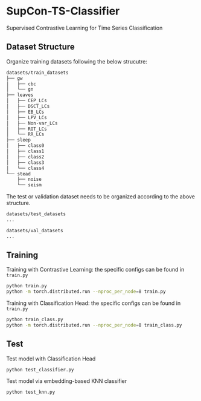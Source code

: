 # SupCon-TS-Classifier
Supervised Contrastive Learning for Time Series Classification

## Dataset Structure

Organize training datasets following the below strucutre:

```bash
datasets/train_datasets
├── gw
│   ├── cbc
│   └── gn
├── leaves
│   ├── CEP_LCs 
│   ├── DSCT_LCs
│   ├── EB_LCs
│   ├── LPV_LCs
│   ├── Non-var_LCs
│   ├── ROT_LCs
│   └── RR_LCs
├── sleep
│   ├── class0
│   ├── class1
│   ├── class2
│   ├── class3
│   └── class4
└── stead
    ├── noise
    └── seism
```

The test or validation dataset needs to be organized according to the above structure.

```bash
datasets/test_datasets
...

datasets/val_datasets
...
```

## Training

Training with Contrastive Learning: the specific configs can be found in `train.py`
```bash
python train.py 
python -m torch.distributed.run --nproc_per_node=8 train.py
```

Training with Classification Head: the specific configs can be found in `train.py`
```bash
python train_class.py 
python -m torch.distributed.run --nproc_per_node=8 train_class.py
```

## Test

Test model with Classification Head
```
python test_classifier.py
```

Test model via embedding-based KNN classifier
```
python test_knn.py
```

